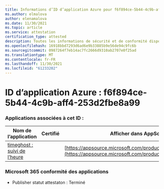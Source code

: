 ```yaml
---
title: Informations d’ID d’application Azure pour f6f894ce-5b44-4c9b-aff4-253d2fbe8a99
ms.author: elmalova
author: elenamalova
ms.date: 11/30/2021
ms.topic: article
ms.service: attestation
certification_type: attested
description: Toutes les informations de sécurité et de conformité disponibles pour f6f894ce-5b44-4c9b-aff4-253d2fbe8a99.
ms.openlocfilehash: 16918bbd7293d6ad6e9b33885b9e56de94c9fc6b
ms.sourcegitcommit: 0987264f7eb14ac7fc2666d9310ab2707e0f25ad
ms.translationtype: MT
ms.contentlocale: fr-FR
ms.lasthandoff: 11/30/2021
ms.locfileid: "61233202"
---
```

# <a name="azure-app-id-f6f894ce-5b44-4c9b-aff4-253d2fbe8a99"></a>ID d’application Azure : f6f894ce-5b44-4c9b-aff4-253d2fbe8a99


### <a name="apps-associated-with-this-id"></a>Applications associées à cet ID :
| **Nom de l’application** | **Certifié** | **Afficher dans AppSource** |
|--------------|---------------|-----------------------|
| [timeghost : suivi de l’heure](https://docs.microsoft.com/microsoft-365-app-certification/forward/WA200001532) |  | [https://appsource.microsoft.com/product/office/WA200001532](https://appsource.microsoft.com/product/office/WA200001532) |

### <a name="microsoft-365-app-compliance-status"></a>Microsoft 365 conformité des applications
- Publisher statut attestaton : Terminé

